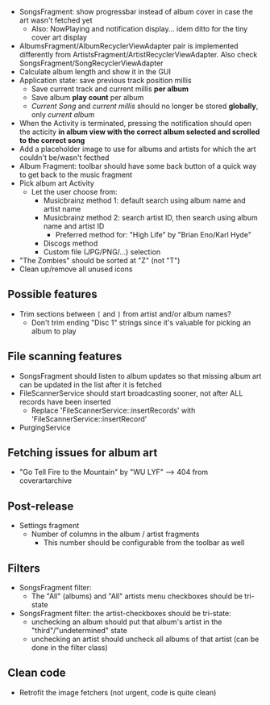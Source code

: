 * SongsFragment: show progressbar instead of album cover in case
  the art wasn't fetched yet
  * Also: NowPlaying and notification display... idem ditto for the tiny cover art display
* AlbumsFragment/AlbumRecyclerViewAdapter pair is implemented differently from
  ArtistsFragment/ArtistRecyclerViewAdapter. Also check SongsFragment/SongRecyclerViewAdapter
* Calculate album length and show it in the GUI
* Application state: save previous track position millis
  * Save current track and current millis **per album**
  * Save album **play count** per album
  * *Current Song* and *current millis* should no longer be stored **globally**,
    only *current album*
* When the Activity is terminated, pressing the notification should open the acticity
 **in album view with the correct album selected and scrolled to the correct song**
* Add a placeholder image to use for albums and artists for which the art
  couldn't be/wasn't fecthed
* Album Fragment: toolbar should have some back button of a quick way to
  get back to the music fragment
* Pick album art Activity
  * Let the user choose from:
    * Musicbrainz method 1: default search using album name and artist name
    * Musicbrainz method 2: search artist ID, then search using album name and artist ID
      * Preferred method for: "High Life" by "Brian Eno/Karl Hyde"
    * Discogs method
    * Custom file (JPG/PNG/...) selection
* "The Zombies" should be sorted at "Z" (not "T")
* Clean up/remove all unused icons

Possible features
--
* Trim sections between `[` and `]` from artist and/or album names?
  * Don't trim ending "Disc 1" strings since it's valuable for picking an album to play

File scanning features
--
* SongsFragment should listen to album updates so that missing album art
  can be updated in the list after it is fetched
* FileScannerService should start broadcasting sooner, not after ALL
  records have been inserted
  * Replace 'FileScannerService::insertRecords' with 'FileScannerService::insertRecord'
* PurgingService

Fetching issues for album art
--
* "Go Tell Fire to the Mountain" by "WU LYF" --> 404 from coverartarchive

Post-release
--
* Settings fragment
  * Number of columns in the album / artist fragments
    * This number should be configurable from the toolbar as well

Filters
--
* SongsFragment filter:
  * The "All" (albums) and "All" artists menu checkboxes should be tri-state
* SongsFragment filter: the artist-checkboxes should be tri-state:
  * unchecking an album should put that album's artist in the "third"/"undetermined" state
  * unchecking an artist should uncheck all albums of that artist (can be done in the filter class)

Clean code
--
* Retrofit the image fetchers (not urgent, code is quite clean)
